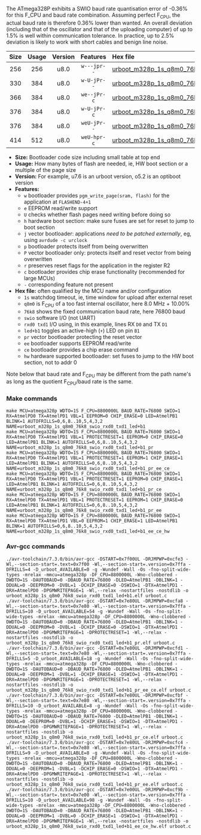 The ATmega328P exhibits a SWIO baud rate quantisation error of -0.36% for this F_CPU and baud rate combination. Assuming perfect F<sub>CPU</sub>, the actual baud rate is therefore 0.36% lower than wanted. An overall deviation (including that of the oscillator and that of the uploading computer) of up to 1.5% is well within communication tolerance. In practice, up to 2.5% deviation is likely to work with short cables and benign line noise.

|Size|Usage|Version|Features|Hex file|
|:-:|:-:|:-:|:-:|:--|
|256|256|u8.0|`w---jpr--`|[urboot_m328p_1s_q8m0_76k8_swio_rxd0_txd1_led+b1.hex](https://raw.githubusercontent.com/stefanrueger/urboot.hex/main/mcus/atmega328p/watchdog_1_s/internal_oscillator_q%2B10.00%25/%2B8m000000_hz/%2B%2B76k8_baud/uart0_rxd0_txd1/led%2Bb1/urboot_m328p_1s_q8m0_76k8_swio_rxd0_txd1_led%2Bb1.hex)|
|330|384|u8.0|`w-U-jPr--`|[urboot_m328p_1s_q8m0_76k8_swio_rxd0_txd1_led+b1_pr.hex](https://raw.githubusercontent.com/stefanrueger/urboot.hex/main/mcus/atmega328p/watchdog_1_s/internal_oscillator_q%2B10.00%25/%2B8m000000_hz/%2B%2B76k8_baud/uart0_rxd0_txd1/led%2Bb1/urboot_m328p_1s_q8m0_76k8_swio_rxd0_txd1_led%2Bb1_pr.hex)|
|366|384|u8.0|`we--jPr-c`|[urboot_m328p_1s_q8m0_76k8_swio_rxd0_txd1_led+b1_pr_ee_ce.hex](https://raw.githubusercontent.com/stefanrueger/urboot.hex/main/mcus/atmega328p/watchdog_1_s/internal_oscillator_q%2B10.00%25/%2B8m000000_hz/%2B%2B76k8_baud/uart0_rxd0_txd1/led%2Bb1/urboot_m328p_1s_q8m0_76k8_swio_rxd0_txd1_led%2Bb1_pr_ee_ce.hex)|
|376|384|u8.0|`w-U-jPr-c`|[urboot_m328p_1s_q8m0_76k8_swio_rxd0_txd1_led+b1_pr_ce.hex](https://raw.githubusercontent.com/stefanrueger/urboot.hex/main/mcus/atmega328p/watchdog_1_s/internal_oscillator_q%2B10.00%25/%2B8m000000_hz/%2B%2B76k8_baud/uart0_rxd0_txd1/led%2Bb1/urboot_m328p_1s_q8m0_76k8_swio_rxd0_txd1_led%2Bb1_pr_ce.hex)|
|376|384|u8.0|`weU-jPr--`|[urboot_m328p_1s_q8m0_76k8_swio_rxd0_txd1_led+b1_pr_ee.hex](https://raw.githubusercontent.com/stefanrueger/urboot.hex/main/mcus/atmega328p/watchdog_1_s/internal_oscillator_q%2B10.00%25/%2B8m000000_hz/%2B%2B76k8_baud/uart0_rxd0_txd1/led%2Bb1/urboot_m328p_1s_q8m0_76k8_swio_rxd0_txd1_led%2Bb1_pr_ee.hex)|
|414|512|u8.0|`weU-hpr-c`|[urboot_m328p_1s_q8m0_76k8_swio_rxd0_txd1_led+b1_ee_ce_hw.hex](https://raw.githubusercontent.com/stefanrueger/urboot.hex/main/mcus/atmega328p/watchdog_1_s/internal_oscillator_q%2B10.00%25/%2B8m000000_hz/%2B%2B76k8_baud/uart0_rxd0_txd1/led%2Bb1/urboot_m328p_1s_q8m0_76k8_swio_rxd0_txd1_led%2Bb1_ee_ce_hw.hex)|

- **Size:** Bootloader code size including small table at top end
- **Usage:** How many bytes of flash are needed, ie, HW boot section or a multiple of the page size
- **Version:** For example, u7.6 is an urboot version, o5.2 is an optiboot version
- **Features:**
  + `w` bootloader provides `pgm_write_page(sram, flash)` for the application at `FLASHEND-4+1`
  + `e` EEPROM read/write support
  + `U` checks whether flash pages need writing before doing so
  + `h` hardware boot section: make sure fuses are set for reset to jump to boot section
  + `j` vector bootloader: applications *need to be patched externally*, eg, using `avrdude -c urclock`
  + `p` bootloader protects itself from being overwritten
  + `P` vector bootloader only: protects itself and reset vector from being overwritten
  + `r` preserves reset flags for the application in the register R2
  + `c` bootloader provides chip erase functionality (recommended for large MCUs)
  + `-` corresponding feature not present
- **Hex file:** often qualified by the MCU name and/or configuration
  + `1s` watchdog timeout, ie, time window for upload after external reset
  + `q8m0` is F<sub>CPU</sub> of a too fast internal oscillator, here 8.0 MHz + 10.00%
  + `76k8` shows the fixed communication baud rate, here 76800 baud
  + `swio` software I/O (not UART)
  + `rxd0 txd1` I/O using, in this example, lines RX `D0` and TX `D1`
  + `led+b1` toggles an active-high (`+`) LED on pin `B1`
  + `pr` vector bootloader protecting the reset vector
  + `ee` bootloader supports EEPROM read/write
  + `ce` bootloader provides a chip erase command
  + `hw` hardware supported bootloader: set fuses to jump to the HW boot section, not to addr 0


Note below that baud rate and F<sub>CPU</sub> may be different from the path name's as long as the quotient F<sub>CPU</sub>/baud rate is the same.

### Make commands
```
make MCU=atmega328p WDTO=1S F_CPU=8800000L BAUD_RATE=76800 SWIO=1 RX=AtmelPD0 TX=AtmelPD1 VBL=1 EEPROM=0 CHIP_ERASE=0 LED=AtmelPB1 BLINK=1 AUTOFRILLS=0,6,8..10,5,4,3,2 NAME=urboot_m328p_1s_q8m0_76k8_swio_rxd0_txd1_led+b1
make MCU=atmega328p WDTO=1S F_CPU=8800000L BAUD_RATE=76800 SWIO=1 RX=AtmelPD0 TX=AtmelPD1 VBL=1 PROTECTRESET=1 EEPROM=0 CHIP_ERASE=0 LED=AtmelPB1 BLINK=1 AUTOFRILLS=0,6,8..10,5,4,3,2 NAME=urboot_m328p_1s_q8m0_76k8_swio_rxd0_txd1_led+b1_pr
make MCU=atmega328p WDTO=1S F_CPU=8800000L BAUD_RATE=76800 SWIO=1 RX=AtmelPD0 TX=AtmelPD1 VBL=1 PROTECTRESET=1 EEPROM=1 CHIP_ERASE=1 LED=AtmelPB1 BLINK=1 AUTOFRILLS=0,6,8..10,5,4,3,2 NAME=urboot_m328p_1s_q8m0_76k8_swio_rxd0_txd1_led+b1_pr_ee_ce
make MCU=atmega328p WDTO=1S F_CPU=8800000L BAUD_RATE=76800 SWIO=1 RX=AtmelPD0 TX=AtmelPD1 VBL=1 PROTECTRESET=1 EEPROM=0 CHIP_ERASE=1 LED=AtmelPB1 BLINK=1 AUTOFRILLS=0,6,8..10,5,4,3,2 NAME=urboot_m328p_1s_q8m0_76k8_swio_rxd0_txd1_led+b1_pr_ce
make MCU=atmega328p WDTO=1S F_CPU=8800000L BAUD_RATE=76800 SWIO=1 RX=AtmelPD0 TX=AtmelPD1 VBL=1 PROTECTRESET=1 EEPROM=1 CHIP_ERASE=0 LED=AtmelPB1 BLINK=1 AUTOFRILLS=0,6,8..10,5,4,3,2 NAME=urboot_m328p_1s_q8m0_76k8_swio_rxd0_txd1_led+b1_pr_ee
make MCU=atmega328p WDTO=1S F_CPU=8800000L BAUD_RATE=76800 SWIO=1 RX=AtmelPD0 TX=AtmelPD1 VBL=0 EEPROM=1 CHIP_ERASE=1 LED=AtmelPB1 BLINK=1 AUTOFRILLS=0,6,8..10,5,4,3,2 NAME=urboot_m328p_1s_q8m0_76k8_swio_rxd0_txd1_led+b1_ee_ce_hw
```

### Avr-gcc commands
```
./avr-toolchain/7.3.0/bin/avr-gcc -DSTART=0x7f00UL -DRJMPWP=0xcfe3 -Wl,--section-start=.text=0x7f00 -Wl,--section-start=.version=0x7ffa -DFRILLS=4 -D_urboot_AVAILABLE=0 -g -Wundef -Wall -Os -fno-split-wide-types -mrelax -mmcu=atmega328p -DF_CPU=8800000L -Wno-clobbered -DWDTO=1S -DAUTOBAUD=0 -DBAUD_RATE=76800 -DLED=AtmelPB1 -DBLINK=1 -DDUAL=0 -DEEPROM=0 -DVBL=1 -DCHIP_ERASE=0 -DSWIO=1 -DTX=AtmelPD1 -DRX=AtmelPD0 -DPGMWRITEPAGE=1 -Wl,--relax -nostartfiles -nostdlib -o urboot_m328p_1s_q8m0_76k8_swio_rxd0_txd1_led+b1.elf urboot.c
./avr-toolchain/7.3.0/bin/avr-gcc -DSTART=0x7e80UL -DRJMPWP=0xcfa8 -Wl,--section-start=.text=0x7e80 -Wl,--section-start=.version=0x7ffa -DFRILLS=10 -D_urboot_AVAILABLE=54 -g -Wundef -Wall -Os -fno-split-wide-types -mrelax -mmcu=atmega328p -DF_CPU=8800000L -Wno-clobbered -DWDTO=1S -DAUTOBAUD=0 -DBAUD_RATE=76800 -DLED=AtmelPB1 -DBLINK=1 -DDUAL=0 -DEEPROM=0 -DVBL=1 -DCHIP_ERASE=0 -DSWIO=1 -DTX=AtmelPD1 -DRX=AtmelPD0 -DPGMWRITEPAGE=1 -DPROTECTRESET=1 -Wl,--relax -nostartfiles -nostdlib -o urboot_m328p_1s_q8m0_76k8_swio_rxd0_txd1_led+b1_pr.elf urboot.c
./avr-toolchain/7.3.0/bin/avr-gcc -DSTART=0x7e80UL -DRJMPWP=0xcfd1 -Wl,--section-start=.text=0x7e80 -Wl,--section-start=.version=0x7ffa -DFRILLS=5 -D_urboot_AVAILABLE=18 -g -Wundef -Wall -Os -fno-split-wide-types -mrelax -mmcu=atmega328p -DF_CPU=8800000L -Wno-clobbered -DWDTO=1S -DAUTOBAUD=0 -DBAUD_RATE=76800 -DLED=AtmelPB1 -DBLINK=1 -DDUAL=0 -DEEPROM=1 -DVBL=1 -DCHIP_ERASE=1 -DSWIO=1 -DTX=AtmelPD1 -DRX=AtmelPD0 -DPGMWRITEPAGE=1 -DPROTECTRESET=1 -Wl,--relax -nostartfiles -nostdlib -o urboot_m328p_1s_q8m0_76k8_swio_rxd0_txd1_led+b1_pr_ee_ce.elf urboot.c
./avr-toolchain/7.3.0/bin/avr-gcc -DSTART=0x7e80UL -DRJMPWP=0xcfbf -Wl,--section-start=.text=0x7e80 -Wl,--section-start=.version=0x7ffa -DFRILLS=10 -D_urboot_AVAILABLE=8 -g -Wundef -Wall -Os -fno-split-wide-types -mrelax -mmcu=atmega328p -DF_CPU=8800000L -Wno-clobbered -DWDTO=1S -DAUTOBAUD=0 -DBAUD_RATE=76800 -DLED=AtmelPB1 -DBLINK=1 -DDUAL=0 -DEEPROM=0 -DVBL=1 -DCHIP_ERASE=1 -DSWIO=1 -DTX=AtmelPD1 -DRX=AtmelPD0 -DPGMWRITEPAGE=1 -DPROTECTRESET=1 -Wl,--relax -nostartfiles -nostdlib -o urboot_m328p_1s_q8m0_76k8_swio_rxd0_txd1_led+b1_pr_ce.elf urboot.c
./avr-toolchain/7.3.0/bin/avr-gcc -DSTART=0x7e80UL -DRJMPWP=0xcfc4 -Wl,--section-start=.text=0x7e80 -Wl,--section-start=.version=0x7ffa -DFRILLS=9 -D_urboot_AVAILABLE=8 -g -Wundef -Wall -Os -fno-split-wide-types -mrelax -mmcu=atmega328p -DF_CPU=8800000L -Wno-clobbered -DWDTO=1S -DAUTOBAUD=0 -DBAUD_RATE=76800 -DLED=AtmelPB1 -DBLINK=1 -DDUAL=0 -DEEPROM=1 -DVBL=1 -DCHIP_ERASE=0 -DSWIO=1 -DTX=AtmelPD1 -DRX=AtmelPD0 -DPGMWRITEPAGE=1 -DPROTECTRESET=1 -Wl,--relax -nostartfiles -nostdlib -o urboot_m328p_1s_q8m0_76k8_swio_rxd0_txd1_led+b1_pr_ee.elf urboot.c
./avr-toolchain/7.3.0/bin/avr-gcc -DSTART=0x7e00UL -DRJMPWP=0xcf9b -Wl,--section-start=.text=0x7e00 -Wl,--section-start=.version=0x7ffa -DFRILLS=10 -D_urboot_AVAILABLE=98 -g -Wundef -Wall -Os -fno-split-wide-types -mrelax -mmcu=atmega328p -DF_CPU=8800000L -Wno-clobbered -DWDTO=1S -DAUTOBAUD=0 -DBAUD_RATE=76800 -DLED=AtmelPB1 -DBLINK=1 -DDUAL=0 -DEEPROM=1 -DVBL=0 -DCHIP_ERASE=1 -DSWIO=1 -DTX=AtmelPD1 -DRX=AtmelPD0 -DPGMWRITEPAGE=1 -Wl,--relax -nostartfiles -nostdlib -o urboot_m328p_1s_q8m0_76k8_swio_rxd0_txd1_led+b1_ee_ce_hw.elf urboot.c
```

